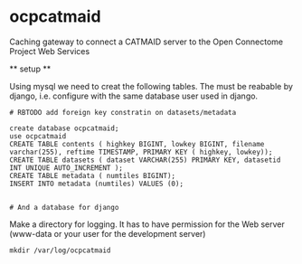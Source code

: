ocpcatmaid
==========

Caching gateway to connect a CATMAID server to the Open Connectome Project Web Services


  ** setup **
  
  Using mysql we need to creat the following tables.  The must be reabable by django, i.e. configure with the same database user used in django. 

    # RBTODO add foreign key constratin on datasets/metadata

    create database ocpcatmaid;
    use ocpcatmaid
    CREATE TABLE contents ( highkey BIGINT, lowkey BIGINT, filename varchar(255), reftime TIMESTAMP, PRIMARY KEY ( highkey, lowkey)); 
    CREATE TABLE datasets ( dataset VARCHAR(255) PRIMARY KEY, datasetid INT UNIQUE AUTO_INCREMENT );
    CREATE TABLE metadata ( numtiles BIGINT);
    INSERT INTO metadata (numtiles) VALUES (0);


    # And a database for django
    

  Make a directory for logging. It has to have permission for the Web server (www-data or your user for the development server)

    mkdir /var/log/ocpcatmaid

